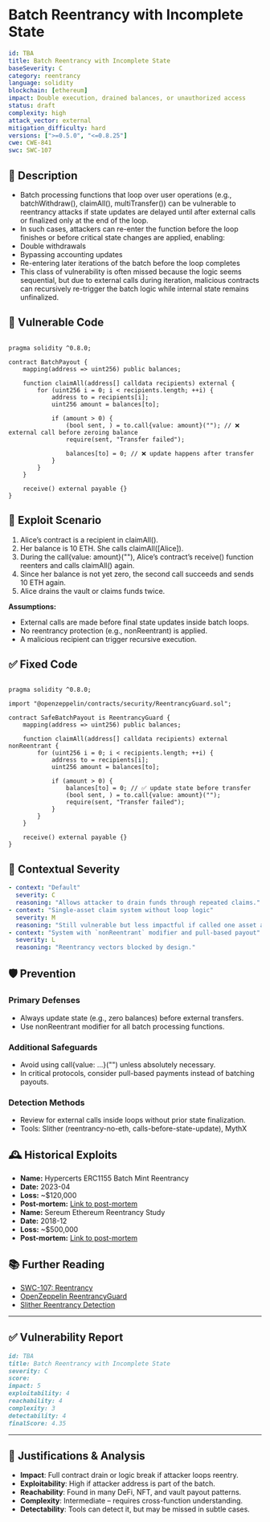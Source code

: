 # Batch Reentrancy with Incomplete State

```YAML
id: TBA
title: Batch Reentrancy with Incomplete State 
baseSeverity: C
category: reentrancy
language: solidity
blockchain: [ethereum]
impact: Double execution, drained balances, or unauthorized access
status: draft
complexity: high
attack_vector: external
mitigation_difficulty: hard
versions: [">=0.5.0", "<=0.8.25"]
cwe: CWE-841
swc: SWC-107
```

## 📝 Description

- Batch processing functions that loop over user operations (e.g., batchWithdraw(), claimAll(), multiTransfer()) can be vulnerable to reentrancy attacks if state updates are delayed until after external calls or finalized only at the end of the loop.
- In such cases, attackers can re-enter the function before the loop finishes or before critical state changes are applied, enabling:
- Double withdrawals
- Bypassing accounting updates
- Re-entering later iterations of the batch before the loop completes
- This class of vulnerability is often missed because the logic seems sequential, but due to external calls during iteration, malicious contracts can recursively re-trigger the batch logic while internal state remains unfinalized.

## 🚨 Vulnerable Code

```solidity

pragma solidity ^0.8.0;

contract BatchPayout {
    mapping(address => uint256) public balances;

    function claimAll(address[] calldata recipients) external {
        for (uint256 i = 0; i < recipients.length; ++i) {
            address to = recipients[i];
            uint256 amount = balances[to];

            if (amount > 0) {
                (bool sent, ) = to.call{value: amount}(""); // ❌ external call before zeroing balance
                require(sent, "Transfer failed");

                balances[to] = 0; // ❌ update happens after transfer
            }
        }
    }

    receive() external payable {}
}
```

## 🧪 Exploit Scenario

1. Alice’s contract is a recipient in claimAll().
2. Her balance is 10 ETH. She calls claimAll([Alice]).
3. During the call{value: amount}(""), Alice’s contract’s receive() function reenters and calls claimAll() again.
4. Since her balance is not yet zero, the second call succeeds and sends 10 ETH again.
5. Alice drains the vault or claims funds twice.

**Assumptions:**

- External calls are made before final state updates inside batch loops.
- No reentrancy protection (e.g., nonReentrant) is applied.
- A malicious recipient can trigger recursive execution.

## ✅ Fixed Code

```solidity

pragma solidity ^0.8.0;

import "@openzeppelin/contracts/security/ReentrancyGuard.sol";

contract SafeBatchPayout is ReentrancyGuard {
    mapping(address => uint256) public balances;

    function claimAll(address[] calldata recipients) external nonReentrant {
        for (uint256 i = 0; i < recipients.length; ++i) {
            address to = recipients[i];
            uint256 amount = balances[to];

            if (amount > 0) {
                balances[to] = 0; // ✅ update state before transfer
                (bool sent, ) = to.call{value: amount}("");
                require(sent, "Transfer failed");
            }
        }
    }

    receive() external payable {}
}
```
## 🧭 Contextual Severity

```yaml
- context: "Default"
  severity: C
  reasoning: "Allows attacker to drain funds through repeated claims."
- context: "Single-asset claim system without loop logic"
  severity: M
  reasoning: "Still vulnerable but less impactful if called one asset at a time."
- context: "System with `nonReentrant` modifier and pull-based payout"
  severity: L
  reasoning: "Reentrancy vectors blocked by design."
```

## 🛡️ Prevention

### Primary Defenses

- Always update state (e.g., zero balances) before external transfers.
- Use nonReentrant modifier for all batch processing functions.

### Additional Safeguards

- Avoid using call{value: ...}("") unless absolutely necessary.
- In critical protocols, consider pull-based payments instead of batching payouts.

### Detection Methods

- Review for external calls inside loops without prior state finalization.
- Tools: Slither (reentrancy-no-eth, calls-before-state-update), MythX

## 🕰️ Historical Exploits

- **Name:** Hypercerts ERC1155 Batch Mint Reentrancy 
- **Date:** 2023-04 
- **Loss:** ~$120,000  
- **Post-mortem:** [Link to post-mortem](https://www.cyfrin.io/blog/what-is-a-reentrancy-attack-solidity-smart-contracts) 
- **Name:** Sereum Ethereum Reentrancy Study 
- **Date:** 2018-12 
- **Loss:** ~$500,000 
- **Post-mortem:** [Link to post-mortem](https://arxiv.org/abs/1812.05934)
   
## 📚 Further Reading

- [SWC-107: Reentrancy](https://swcregistry.io/docs/SWC-107/)
- [OpenZeppelin ReentrancyGuard](https://docs.openzeppelin.com/contracts/4.x/api/security#ReentrancyGuard)
- [Slither Reentrancy Detection](https://github.com/crytic/slither/wiki/Detector-Documentation#reentrancy-vulnerabilities) 

---

## ✅ Vulnerability Report
```markdown
id: TBA
title: Batch Reentrancy with Incomplete State 
severity: C
score:
impact: 5  
exploitability: 4 
reachability: 4  
complexity: 3   
detectability: 4  
finalScore: 4.35
```

---

## 📄 Justifications & Analysis

- **Impact**: Full contract drain or logic break if attacker loops reentry.
- **Exploitability**: High if attacker address is part of the batch.
- **Reachability**: Found in many DeFi, NFT, and vault payout patterns.
- **Complexity**: Intermediate – requires cross-function understanding.
- **Detectability**: Tools can detect it, but may be missed in subtle cases.